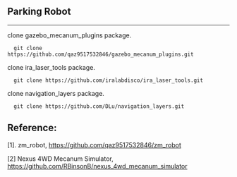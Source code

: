 ## Parking Robot

--- 

clone gazebo_mecanum_plugins package.
```
  git clone https://github.com/qaz9517532846/gazebo_mecanum_plugins.git
```

clone ira_laser_tools package.
```
  git clone https://github.com/iralabdisco/ira_laser_tools.git
```

clone navigation_layers package.
```
  git clone https://github.com/DLu/navigation_layers.git
```


## Reference:

[1]. zm_robot, https://github.com/qaz9517532846/zm_robot

[2] Nexus 4WD Mecanum Simulator, https://github.com/RBinsonB/nexus_4wd_mecanum_simulator
